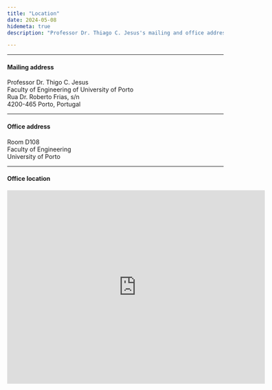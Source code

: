 ```yaml
---
title: "Location"
date: 2024-05-08
hidemeta: true
description: "Professor Dr. Thiago C. Jesus's mailing and office addresses at the Institute of Romance Philology."

---
```


---

#### Mailing address

Professor Dr. Thigo C. Jesus  
Faculty of Engineering of University of Porto  
Rua Dr. Roberto Frias, s/n  
4200-465 Porto, Portugal  

---

#### Office address

Room D108  
Faculty of Engineering  
University of Porto  

---

#### Office location

<iframe src="https://www.google.com/maps/embed?pb=!1m14!1m8!1m3!1d6005.963577948582!2d-8.599821883763553!3d41.17856440414029!3m2!1i1024!2i768!4f13.1!3m3!1m2!1s0xd246441ccc7c1d7%3A0x4b2b47269e0e0a76!2sCentro%20de%20Inform%C3%A1tica%20Prof.%20Correia%20de%20Ara%C3%BAjo!5e0!3m2!1sen!2spt!4v1755294745198!5m2!1sen!2spt" width="600" height="450" style="border:0;" allowfullscreen="" loading="lazy" referrerpolicy="no-referrer-when-downgrade"></iframe>


